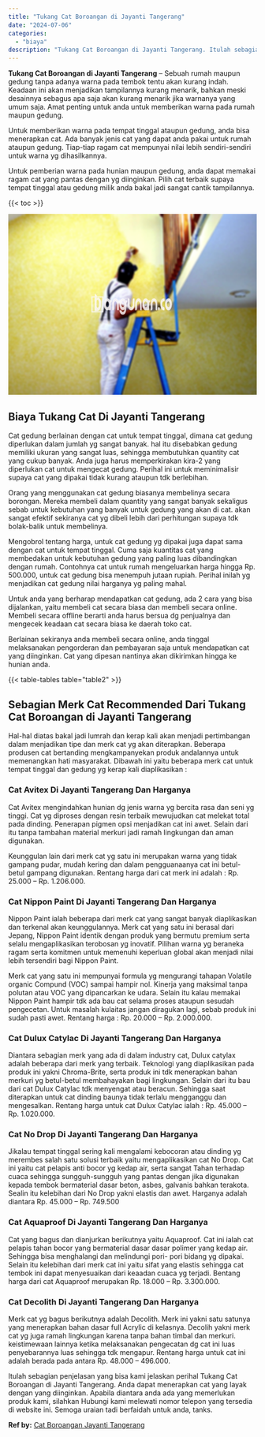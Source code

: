 ```yaml
---
title: "Tukang Cat Boroangan di Jayanti Tangerang"
date: "2024-07-06"
categories: 
  - "biaya"
description: "Tukang Cat Boroangan di Jayanti Tangerang. Itulah sebagian penjelasan yang bisa kami jelaskan perihal Tukang Cat Boroangan di Jayanti Tangerang. Anda dapat m..."
---
```


**Tukang Cat Boroangan di Jayanti Tangerang** – Sebuah rumah maupun gedung tanpa adanya warna pada tembok tentu akan kurang indah. Keadaan ini akan menjadikan tampilannya kurang menarik, bahkan meski desainnya sebagus apa saja akan kurang menarik jika warnanya yang umum saja. Amat penting untuk anda untuk memberikan warna pada rumah maupun gedung.

Untuk memberikan warna pada tempat tinggal ataupun gedung, anda bisa menerapkan cat. Ada banyak jenis cat yang dapat anda pakai untuk rumah ataupun gedung. Tiap-tiap ragam cat mempunyai nilai lebih sendiri-sendiri untuk warna yg dihasilkannya.

Untuk pemberian warna pada hunian maupun gedung, anda dapat memakai ragam cat yang pantas dengan yg diinginkan. Pilih cat terbaik supaya tempat tinggal atau gedung milik anda bakal jadi sangat cantik tampilannya.

{{< toc >}}

![Tukang Cat Boroangan di Jayanti Tangerang](/images/jasa-cat-murah25.png)

## Biaya Tukang Cat Di Jayanti Tangerang

Cat gedung berlainan dengan cat untuk tempat tinggal, dimana cat gedung diperlukan dalam jumlah yg sangat banyak. hal itu disebabkan gedung memiliki ukuran yang sangat luas, sehingga membutuhkan quantity cat yang cukup banyak. Anda juga harus memperkirakan kira-2 yang diperlukan cat untuk mengecat gedung. Perihal ini untuk meminimalisir supaya cat yang dipakai tidak kurang ataupun tdk berlebihan.

Orang yang menggunakan cat gedung biasanya membelinya secara borongan. Mereka membeli dalam quantity yang sangat banyak sekaligus sebab untuk kebutuhan yang banyak untuk gedung yang akan di cat. akan sangat efektif sekiranya cat yg dibeli lebih dari perhitungan supaya tdk bolak-balik untuk membelinya.

Mengobrol tentang harga, untuk cat gedung yg dipakai juga dapat sama dengan cat untuk tempat tinggal. Cuma saja kuantitas cat yang membedakan untuk kebutuhan gedung yang paling luas dibandingkan dengan rumah. Contohnya cat untuk rumah mengeluarkan harga hingga Rp. 500.000, untuk cat gedung bisa menempuh jutaan rupiah. Perihal inilah yg menjadikan cat gedung nilai harganya yg paling mahal.

Untuk anda yang berharap mendapatkan cat gedung, ada 2 cara yang bisa dijalankan, yaitu membeli cat secara biasa dan membeli secara online. Membeli secara offline berarti anda harus bersua dg penjualnya dan mengecek keadaan cat secara biasa ke daerah toko cat.

Berlainan sekiranya anda membeli secara online, anda tinggal melaksanakan pengorderan dan pembayaran saja untuk mendapatkan cat yang diinginkan. Cat yang dipesan nantinya akan dikirimkan hingga ke hunian anda.

{{< table-tables table="table2" >}}

## Sebagian Merk Cat Recommended Dari Tukang Cat Boroangan di Jayanti Tangerang

Hal-hal diatas bakal jadi lumrah dan kerap kali akan menjadi pertimbangan dalam menjadikan tipe dan merk cat yg akan diterapkan. Beberapa produsen cat bertanding mengkampanyekan produk andalannya untuk memenangkan hati masyarakat. Dibawah ini yaitu beberapa merk cat untuk tempat tinggal dan gedung yg kerap kali diaplikasikan :

### Cat Avitex Di Jayanti Tangerang Dan Harganya

Cat Avitex mengindahkan hunian dg jenis warna yg bercita rasa dan seni yg tinggi. Cat yg diproses dengan resin terbaik mewujudkan cat melekat total pada dinding. Penerapan pigmen opsi menjadikan cat ini awet. Selain dari itu tanpa tambahan material merkuri jadi ramah lingkungan dan aman digunakan.

Keunggulan lain dari merk cat yg satu ini merupakan warna yang tidak gampang pudar, mudah kering dan dalam pengguanaanya cat ini betul-betul gampang digunakan. Rentang harga dari cat merk ini adalah : Rp. 25.000 – Rp. 1.206.000.

### Cat Nippon Paint Di Jayanti Tangerang Dan Harganya

Nippon Paint ialah beberapa dari merk cat yang sangat banyak diaplikasikan dan terkenal akan keunggulannya. Merk cat yang satu ini berasal dari Jepang, Nippon Paint identik dengan produk yang bermutu premium serta selalu mengaplikasikan terobosan yg inovatif. Pilihan warna yg beraneka ragam serta komitmen untuk memenuhi keperluan global akan menjadi nilai lebih tersendiri bagi Nippon Paint.

Merk cat yang satu ini mempunyai formula yg mengurangi tahapan Volatile organic Compund (VOC) sampai hampir nol. Kinerja yang maksimal tanpa polutan atau VOC yang dipancarkan ke udara. Selain itu kalau memakai Nippon Paint hampir tdk ada bau cat selama proses ataupun sesudah pengecetan. Untuk masalah kulaitas jangan diragukan lagi, sebab produk ini sudah pasti awet. Rentang harga : Rp. 20.000 – Rp. 2.000.000.

### Cat Dulux Catylac Di Jayanti Tangerang Dan Harganya

Diantara sebagian merk yang ada di dalam industry cat, Dulux catylax adalah beberapa dari merk yang terbaik. Teknologi yang diaplikasikan pada produk ini yakni Chroma-Brite, serta produk ini tdk menerapkan bahan merkuri yg betul-betul membahayakan bagi lingkungan. Selain dari itu bau dari cat Dulux Catylac tdk menyengat atau beracun. Sehingga saat diterapkan untuk cat dinding baunya tidak terlalu mengganggu dan mengesalkan. Rentang harga untuk cat Dulux Catylac ialah : Rp. 45.000 – Rp. 1.020.000.

### Cat No Drop Di Jayanti Tangerang Dan Harganya

Jikalau tempat tinggal sering kali mengalami kebocoran atau dinding yg merembes salah satu solusi terbaik yaitu mengaplikasikan cat No Drop. Cat ini yaitu cat pelapis anti bocor yg kedap air, serta sangat Tahan terhadap cuaca sehingga sungguh-sungguh yang pantas dengan jika digunakan kepada tembok bermaterial dasar beton, asbes, galvanis bahkan terakota. Sealin itu kelebihan dari No Drop yakni elastis dan awet. Harganya adalah diantara Rp. 45.000 – Rp. 749.500

### Cat Aquaproof Di Jayanti Tangerang Dan Harganya

Cat yang bagus dan dianjurkan berikutnya yaitu Aquaproof. Cat ini ialah cat pelapis tahan bocor yang bermaterial dasar dasar polimer yang kedap air. Sehingga bisa menghalangi dan melindungi pori- pori bidang yg dipakai. Selain itu kelebihan dari merk cat ini yaitu sifat yang elastis sehingga cat tembok ini dapat menyesuaikan dari keaadan cuaca yg terjadi. Bentang harga dari cat Aquaproof merupakan Rp. 18.000 – Rp. 3.300.000.

### Cat Decolith Di Jayanti Tangerang Dan Harganya

Merk cat yg bagus berikutnya adalah Decolith. Merk ini yakni satu satunya yang menerapkan bahan dasar full Acrylic di kelasnya. Decolih yakni merk cat yg juga ramah lingkungan karena tanpa bahan timbal dan merkuri. keistimewaan lainnya ketika melaksanakan pengecatan dg cat ini luas penyebarannya luas sehingga tdk mengapur. Rentang harga untuk cat ini adalah berada pada antara Rp. 48.000 – 496.000.

Itulah sebagian penjelasan yang bisa kami jelaskan perihal Tukang Cat Boroangan di Jayanti Tangerang. Anda dapat menerapkan cat yang layak dengan yang diinginkan. Apabila diantara anda ada yang memerlukan produk kami, silahkan Hubungi kami melewati nomor telepon yang tersedia di website ini. Semoga uraian tadi berfaidah untuk anda, tanks.

**Ref by:** [Cat Boroangan Jayanti Tangerang](https://id.wikipedia.org/wiki/Cat)
